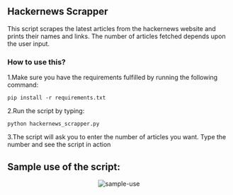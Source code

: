 ## Hackernews Scrapper

This script scrapes the latest articles from the hackernews website and prints their names and links. The number of articles fetched depends upon the user input.

### How to use this?

1.Make sure you have the requirements fulfilled by running the following command:

`pip install -r requirements.txt`

2.Run the script by typing:

`python hackernews_scrapper.py`

3.The script will ask you to enter the number of articles you want. Type the number and see the script in action

## Sample use of the script:

<p align = "center">
	<img src = "sample.PNG" alt="sample-use">
</p>